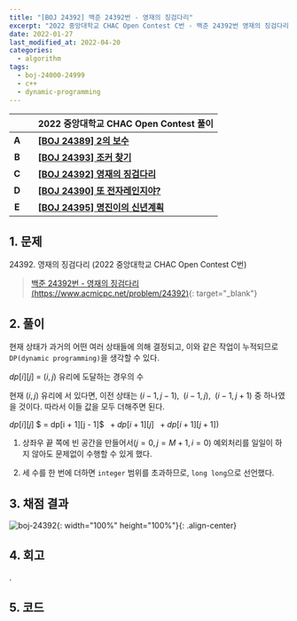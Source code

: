 ```yaml
---
title: "[BOJ 24392] 백준 24392번 - 영재의 징검다리"
excerpt: "2022 중앙대학교 CHAC Open Contest C번 - 백준 24392번 영재의 징검다리 풀이"
date: 2022-01-27
last_modified_at: 2022-04-20
categories:
  - algorithm
tags:
  - boj-24000-24999
  - c++
  - dynamic-programming
---
```


|||2022 중앙대학교 CHAC Open Contest 풀이|
|:---:|:---:|:---|
|**A**||**[[BOJ 24389] 2의 보수](https://burningfalls.github.io/algorithm/boj-24389/)**|
|**B**||**[[BOJ 24393] 조커 찾기](https://burningfalls.github.io/algorithm/boj-24393/)**|
|**C**||**[[BOJ 24392] 영재의 징검다리](https://burningfalls.github.io/algorithm/boj-24392/)**|
|**D**||**[[BOJ 24390] 또 전자레인지야?](https://burningfalls.github.io/algorithm/boj-24390/)**|
|**E**||**[[BOJ 24395] 명진이의 신년계획](https://burningfalls.github.io/algorithm/boj-24395/)**|

## 1. 문제
$24392$. 영재의 징검다리 (2022 중앙대학교 CHAC Open Contest C번)

> [백준 24392번 - 영재의 징검다리 (https://www.acmicpc.net/problem/24392)](https://www.acmicpc.net/problem/24392){: target="_blank"}

## 2. 풀이

현재 상태가 과거의 어떤 여러 상태들에 의해 결정되고, 이와 같은 작업이 누적되므로 `DP(dynamic programming)`을 생각할 수 있다.

$dp[i][j]$ = $(i, j)$ 유리에 도달하는 경우의 수

현재 $(i, j)$ 유리에 서 있다면, 이전 상태는 $(i - 1, j - 1),$ $\;(i - 1, j),$ $\;(i - 1, j + 1)$ 중 하나였을 것이다. 따라서 이들 값을 모두 더해주면 된다.

$dp[i][j]$ $ = dp[i + 1][j - 1]$ $\; + dp[i + 1][j]$ $\; + dp[i + 1][j + 1])$

1.	상좌우 끝 쪽에 빈 공간을 만들어서$(j=0, j=M+1, i=0)$ 예외처리를 일일이 하지 않아도 문제없이 수행할 수 있게 했다. 

2.	세 수를 한 번에 더하면 `integer` 범위를 초과하므로, `long long`으로 선언했다.

## 3. 채점 결과

![boj-24392](https://user-images.githubusercontent.com/30232837/161172777-e0ad8372-e545-436c-8156-904f5bbf6a1f.png "boj-24392"){: width="100%" height="100%"}{: .align-center}

## 4. 회고

.

## 5. 코드

<script src="https://gist.github.com/BurningFalls/76ac7f8f146977988b9459a89f7b8f50.js"></script>